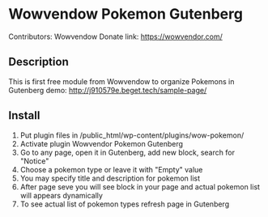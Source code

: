# Wowvendow Pokemon Gutenberg
Contributors: Wowvendow
Donate link: https://wowvendor.com/
## Description
This is first free module from Wowvendow  to organize Pokemons in Gutenberg
demo: http://j910579e.beget.tech/sample-page/
## Install
1. Put plugin files in /public_html/wp-content/plugins/wow-pokemon/
2. Activate plugin Wowvendor Pokemon Gutenberg
3. Go to any page, open it in Gutenberg, add new block, search for "Notice"
4. Choose a pokemon type or leave it with "Empty" value
5. You may specify title and description for pokemon list
6. After page seve you will see block in your page and actual pokemon list will appears dynamically
7. To see actual list of pokemon types refresh page in Gutenberg